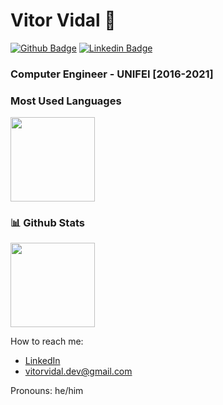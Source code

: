# Vitor Vidal 👋
[![Github Badge](https://img.shields.io/badge/-Github-000?style=flat-square&logo=Github&logoColor=white&link=https://github.com/vitorvidaldev)](https://github.com/vitorvidaldev) [![Linkedin Badge](https://img.shields.io/badge/-LinkedIn-blue?style=flat-square&logo=Linkedin&logoColor=white&link=https://www.linkedin.com/in/vitorsilvavidal/)](https://www.linkedin.com/in/vitorsilvavidal/)

### Computer Engineer - UNIFEI [2016-2021]

### Most Used Languages
<p>
    <a href="https://github.com/vitorvidaldev" target="_blank">
      <img height="135px" src="https://github-readme-stats.vercel.app/api/top-langs/?username=vitorvidaldev&hide=html,CSS,C,CMAKE&hide_title=true&layout=compact&langs_count=5" />
  </a>
</p>

### 📊 Github Stats
<p>
  <a href="https://github.com/vitorvidaldev" target="_blank">
    <img height="135px" src="https://github-readme-stats.vercel.app/api?username=vitorvidaldev&hide_title=true&show_icons=true&include_all_commits=true&count_private=true&line_height=21" />
  </a>
  </a>
</p>

How to reach me: 
  - [LinkedIn](https://www.linkedin.com/in/vitorsilvavidal/)
  - vitorvidal.dev@gmail.com


Pronouns: he/him
